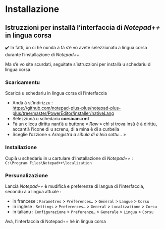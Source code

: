 # Installazione

## Istruzzioni per installà l’interfaccia di _Notepad++_ in lingua corsa

✔️ In fatti, ùn ci hè nunda à fà s’è vo avete selezziunatu a lingua corsa durante l’installazione di _Notepad++_. 

Ma s’è vo site scurdati, seguitate s’istruzzioni per installà u schedariu di lingua corsa.

### Scaricamentu

Scaricà u schedariu in lingua corsa di l’interfaccia
- Andà à st’indirizzu :  
https://github.com/notepad-plus-plus/notepad-plus-plus/tree/master/PowerEditor/installer/nativeLang
- Selezziunà u schedariu __corsican.xml__
- Fà un cliccu dirittu nant’à u buttone « _Raw_ » chì si trova insù è à dirittu, accant’à l’icone di u screnu, di a mina è di a curbella
- Sceglie l’ozzione « _Arregistrà a sibula di a leia sottu…_ »

### Installazione

Cupià u schedariu in u cartulare d’installazione di _Notepad++_ :  
`C:\Program Files\Notepad++\localization`

### Persunalizazione

Lancià _Notepad++_ è mudificà e preferenze di langua di l’interfaccia, secondu à a lingua attuale :
- in francese : `Paramètres` > `Préférences…` > `Général` > `Langue` > `Corsu`
- in inglese : `Settings` > `Preferences…` > `General` > `Localizatione` > `Corsu`
- in talianu : `Configurazione` > `Preferenze…` > `Generale` > `Lingua` > `Corsu`

Avà, l’interfaccia di Notepad++ hè in lingua corsa
